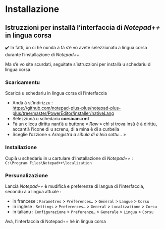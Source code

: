 # Installazione

## Istruzzioni per installà l’interfaccia di _Notepad++_ in lingua corsa

✔️ In fatti, ùn ci hè nunda à fà s’è vo avete selezziunatu a lingua corsa durante l’installazione di _Notepad++_. 

Ma s’è vo site scurdati, seguitate s’istruzzioni per installà u schedariu di lingua corsa.

### Scaricamentu

Scaricà u schedariu in lingua corsa di l’interfaccia
- Andà à st’indirizzu :  
https://github.com/notepad-plus-plus/notepad-plus-plus/tree/master/PowerEditor/installer/nativeLang
- Selezziunà u schedariu __corsican.xml__
- Fà un cliccu dirittu nant’à u buttone « _Raw_ » chì si trova insù è à dirittu, accant’à l’icone di u screnu, di a mina è di a curbella
- Sceglie l’ozzione « _Arregistrà a sibula di a leia sottu…_ »

### Installazione

Cupià u schedariu in u cartulare d’installazione di _Notepad++_ :  
`C:\Program Files\Notepad++\localization`

### Persunalizazione

Lancià _Notepad++_ è mudificà e preferenze di langua di l’interfaccia, secondu à a lingua attuale :
- in francese : `Paramètres` > `Préférences…` > `Général` > `Langue` > `Corsu`
- in inglese : `Settings` > `Preferences…` > `General` > `Localizatione` > `Corsu`
- in talianu : `Configurazione` > `Preferenze…` > `Generale` > `Lingua` > `Corsu`

Avà, l’interfaccia di Notepad++ hè in lingua corsa
